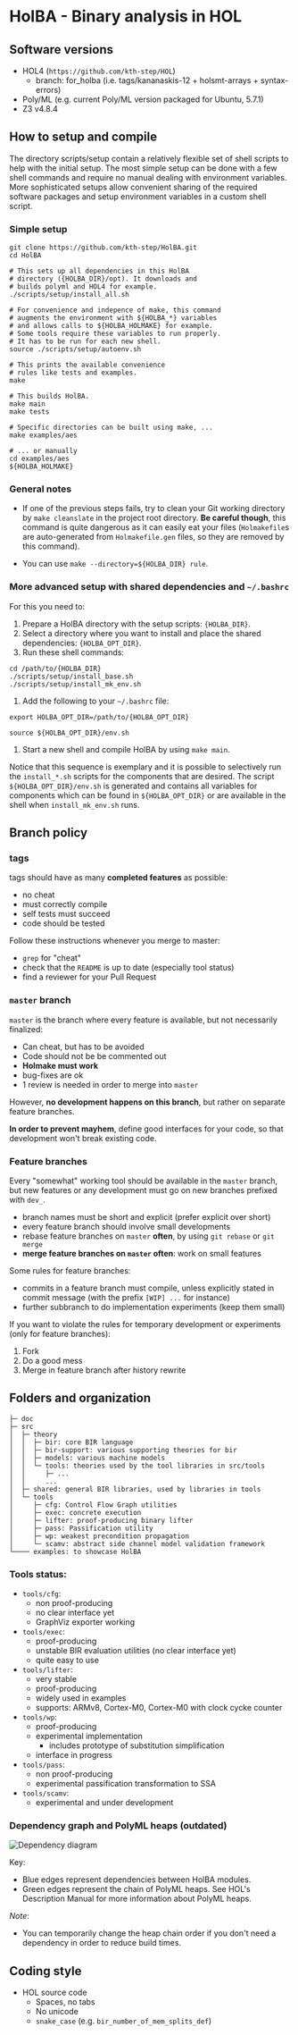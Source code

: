 # HolBA - Binary analysis in HOL 

## Software versions

- HOL4 (`https://github.com/kth-step/HOL`)
  - branch: for_holba (i.e. tags/kananaskis-12 + holsmt-arrays + syntax-errors)
- Poly/ML (e.g. current Poly/ML version packaged for Ubuntu, 5.7.1)
- Z3 v4.8.4


## How to setup and compile

The directory scripts/setup contain a relatively flexible set of shell scripts to help with the initial setup. The most simple setup can be done with a few shell commands and require no manual dealing with environment variables. More sophisticated setups allow convenient sharing of the required software packages and setup environment variables in a custom shell script.

### Simple setup
```
git clone https://github.com/kth-step/HolBA.git
cd HolBA

# This sets up all dependencies in this HolBA
# directory ({HOLBA_DIR}/opt). It downloads and
# builds polyml and HOL4 for example.
./scripts/setup/install_all.sh

# For convenience and indepence of make, this command
# augments the environment with ${HOLBA_*} variables
# and allows calls to ${HOLBA_HOLMAKE} for example.
# Some tools require these variables to run properly.
# It has to be run for each new shell.
source ./scripts/setup/autoenv.sh

# This prints the available convenience
# rules like tests and examples.
make

# This builds HolBA.
make main
make tests

# Specific directories can be built using make, ...
make examples/aes

# ... or manually
cd examples/aes
${HOLBA_HOLMAKE}
```

### General notes

* If one of the previous steps fails, try to clean your Git working directory by
  `make cleanslate` in the project root directory. **Be careful though**, this
  command is quite dangerous as it can easily eat your files (`Holmakefile`s are
  auto-generated from `Holmakefile.gen` files, so they are removed by this
  command).

* You can use `make --directory=${HOLBA_DIR} rule`.


### More advanced setup with shared dependencies and `~/.bashrc`

For this you need to:
1. Prepare a HolBA directory with the setup scripts: `{HOLBA_DIR}`.
1. Select a directory where you want to install and place the shared dependencies: `{HOLBA_OPT_DIR}`.
1. Run these shell commands:
```
cd /path/to/{HOLBA_DIR}
./scripts/setup/install_base.sh
./scripts/setup/install_mk_env.sh
```
1. Add the following to your `~/.bashrc` file:
```
export HOLBA_OPT_DIR=/path/to/{HOLBA_OPT_DIR}

source ${HOLBA_OPT_DIR}/env.sh
```
1. Start a new shell and compile HolBA by using `make main`.

Notice that this sequence is exemplary and it is possible to selectively run the `install_*.sh` scripts for the components that are desired. The script `${HOLBA_OPT_DIR}/env.sh` is generated and contains all variables for components which can be found in `${HOLBA_OPT_DIR}` or are available in the shell when `install_mk_env.sh` runs.


## Branch policy

### tags

tags should have as many **completed features** as possible:
 - no cheat
 - must correctly compile
 - self tests must succeed
 - code should be tested

Follow these instructions whenever you merge to master:
  - `grep` for "cheat"
  - check that the `README` is up to date (especially tool status)
  - find a reviewer for your Pull Request

### `master` branch

`master` is the branch where every feature is available, but not necessarily finalized:
  - Can cheat, but has to be avoided
  - Code should not be be commented out
  - **Holmake must work**
  - bug-fixes are ok
  - 1 review is needed in order to merge into `master`

However, **no development happens on this branch**, but rather on separate
feature branches.

**In order to prevent mayhem**, define good interfaces for your code, so that
development won't break existing code.

### Feature branches

Every "somewhat" working tool should be available in the `master` branch, but new
features or any development must go on new branches prefixed with `dev_`.
 - branch names must be short and explicit (prefer explicit over short)
 - every feature branch should involve small developments
 - rebase feature branches on `master` **often**, by using `git rebase` or `git merge`
 - **merge feature branches on `master` often**: work on small features

Some rules for feature branches:
 - commits in a feature branch must compile, unless explicitly stated in commit
   message (with the prefix `[WIP] ...` for instance)
 - further subbranch to do implementation experiments (keep them small)

If you want to violate the rules for temporary development or experiments (only
for feature branches):
  1. Fork
  2. Do a good mess
  3. Merge in feature branch after history rewrite


## Folders and organization

```
├─ doc
├─ src
│  ├─ theory
│  │  ├─ bir: core BIR language
│  │  ├─ bir-support: various supporting theories for bir
│  │  ├─ models: various machine models
│  │  └─ tools: theories used by the tool libraries in src/tools
│  │     ├─ ...
│  │     ...
│  ├─ shared: general BIR libraries, used by libraries in tools
│  └─ tools
│     ├─ cfg: Control Flow Graph utilities
│     ├─ exec: concrete execution
│     ├─ lifter: proof-producing binary lifter
│     ├─ pass: Passification utility
│     ├─ wp: weakest precondition propagation
│     └─ scamv: abstract side channel model validation framework
└──── examples: to showcase HolBA
```

### Tools status:

- `tools/cfg`:
  * non proof-producing
  * no clear interface yet
  * GraphViz exporter working
- `tools/exec`:
  * proof-producing
  * unstable BIR evaluation utilities (no clear interface yet)
  * quite easy to use
- `tools/lifter`:
  * very stable
  * proof-producing
  * widely used in examples
  * supports: ARMv8, Cortex-M0, Cortex-M0 with clock cycke counter
- `tools/wp`:
  * proof-producing
  * experimental implementation
    * includes prototype of substitution simplification
  * interface in progress
- `tools/pass`:
  * non proof-producing
  * experimental passification transformation to SSA
- `tools/scamv`:
  * experimental and under development

### Dependency graph and PolyML heaps (outdated)

![Dependency diagram](./doc/diagrams/dependencies.png?raw=true)

Key:
 - Blue edges represent dependencies between HolBA modules.
 - Green edges represent the chain of PolyML heaps. See HOL's Description Manual
   for more information about PolyML heaps.

_Note_:
- You can temporarily change the heap chain order if you don't need a dependency
  in order to reduce build times.

## Coding style

* HOL source code
  - Spaces, no tabs
  - No unicode
  - `snake_case` (e.g. `bir_number_of_mem_splits_def`)
